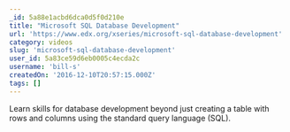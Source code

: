 ```yaml
---
_id: 5a88e1acbd6dca0d5f0d210e
title: "Microsoft SQL Database Development"
url: 'https://www.edx.org/xseries/microsoft-sql-database-development'
category: videos
slug: 'microsoft-sql-database-development'
user_id: 5a83ce59d6eb0005c4ecda2c
username: 'bill-s'
createdOn: '2016-12-10T20:57:15.000Z'
tags: []
---
```


Learn skills for database development beyond just creating a table with rows and columns using the standard query language (SQL).
